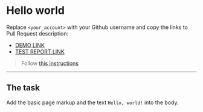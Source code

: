 # Hello world
Replace `<your_account>` with your Github username and copy the links to Pull Request description:
- [DEMO LINK](https://olena-yanovska.github.io/layout_hello-world/)
- [TEST REPORT LINK](https://olena-yanovska.github.io/layout_hello-world/report/html_report/)

> Follow [this instructions](https://mate-academy.github.io/layout_task-guideline/#how-to-solve-the-layout-tasks-on-github)
___

## The task
Add the basic page markup and the text `Hello, world!` into the body.

